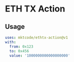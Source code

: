 # ETH TX Action

## Usage

```yaml
uses: mktcode/ethtx-action@v1
with:
  from: 0x123
  to: 0x456
  value: '1000000000000000000'
```
